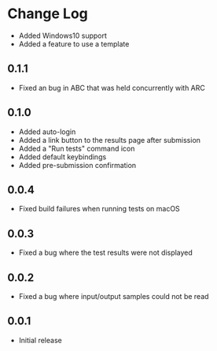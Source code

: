 # Change Log

<!-- ## [Unreleased] -->

- Added Windows10 support
- Added a feature to use a template

## 0.1.1

- Fixed an bug in ABC that was held concurrently with ARC

## 0.1.0

- Added auto-login
- Added a link button to the results page after submission
- Added a "Run tests" command icon
- Added default keybindings
- Added pre-submission confirmation

## 0.0.4

- Fixed build failures when running tests on macOS

## 0.0.3

- Fixed a bug where the test results were not displayed

## 0.0.2

- Fixed a bug where input/output samples could not be read

## 0.0.1

- Initial release
